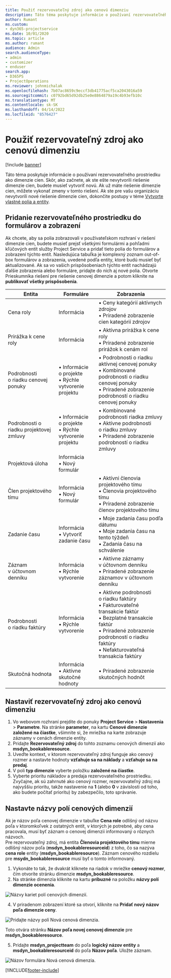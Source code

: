 ```yaml
---
title: Použiť rezervovateľný zdroj ako cenovú dimenziu
description: Táto téma poskytuje informácie o používaní rezervovateľného prostriedku ako dimenzie cien.
author: Rumant
ms.custom:
- dyn365-projectservice
ms.date: 10/01/2020
ms.topic: article
ms.author: rumant
audience: Admin
search.audienceType:
- admin
- customizer
- enduser
search.app:
- D365PS
- ProjectOperations
ms.reviewer: johnmichalak
ms.openlocfilehash: 7b07ac8659c9eccf3db41775acf5ca2043016a59
ms.sourcegitcommit: c0792bd65d92db25e0e8864879a19c4b93efb10c
ms.translationtype: MT
ms.contentlocale: sk-SK
ms.lasthandoff: 04/14/2022
ms.locfileid: "8576427"
---
```

# <a name="use-bookable-resource-as-a-pricing-dimension"></a>Použiť rezervovateľný zdroj ako cenovú dimenziu

[!include [banner](../includes/psa-now-project-operations.md)]

Táto téma poskytuje informácie o používaní rezervovateľného prostriedku ako dimenzie cien. Skôr, ako začnete, ak ste ešte nevytvorili riešenie dimenzie cien, budete musieť vytvoriť novú. Ak už máte riešenie dimenzie cien, môžete vykonať zmeny v tomto riešení. Ak ste pre vašu organizáciu nevytvorili nové riešenie dimenzie cien, dokončite postupy v téme [Vytvorte vlastné polia a entity](create-custom-fields-entities.md).

## <a name="add-bookable-resource-to-forms-and-views"></a>Pridanie rezervovateľného prostriedku do formulárov a zobrazení
Ak chcete, aby sa polia zobrazovali v používateľskom rozhraní v riešení dimenzie cien, budete musieť prejsť všetkými formulármi a pohľadmi kľúčových entít služby Project Service a pridať tieto polia do formulárov a zobrazení týchto entít.
Nasledujúca tabuľka je komplexný zoznam out-of-box formulárov a zobrazenia, uvedené podľa entity, ktoré budú musieť byť aktualizované. Ak sa vo vašich prispôsobeniach týchto entít nachádzajú ďalšie zobrazenia alebo formuláre, pridajte do nich aj nové polia.
Otvorte Prieskumníka riešení pre riešenie cenovej dimenzie a potom kliknite na **publikovať všetky prispôsobenia**.


|   Entita        | Formuláre   |Zobrazenia        |
| ------------------------------|---------------------------------|----------------------------------|
|  Cena roly|Informácia |• Ceny kategórií aktívnych zdrojov<br> • Priradené zobrazenie cien kategórií zdrojov|
|  Prirážka k cene roly|Informácia|• Aktívna prirážka k cene roly<br>• Priradené zobrazenie prirážok k cenám rol|
|  Podrobnosti o riadku cenovej ponuky|• Informácie o projekte<br>• Rýchle vytvorenie projektu|• Podrobnosti o riadku aktívnej cenovej ponuky<br>• Kombinované podrobnosti o riadku cenovej ponuky<br>• Priradené zobrazenie podrobností o riadku cenovej ponuky|
|  Podrobnosti o riadku projektovej zmluvy|• Informácie o projekte<br>• Rýchle vytvorenie projektu|• Kombinované podrobnosti riadka zmluvy<br>• Aktívne podrobnosti o riadku zmluvy<br>• Priradené zobrazenie podrobností o riadku zmluvy|
|  Projektová úloha|Informácia<br>• Nový formulár||
|  Člen projektového tímu|Informácia<br>• Nový formulár|• Aktívni členovia projektového tímu<br>• Členovia projektového tímu<br>• Priradené zobrazenie členov projektového tímu|
|  Zadanie času|Informácia<br>• Vytvoriť zadanie času|• Moje zadania času podľa dátumu<br>• Moje zadania času na tento týždeň<br>• Zadania času na schválenie|
|  Záznam v účtovnom denníku|Informácia<br>• Rýchle vytvorenie|• Aktívne záznamy v účtovnom denníku<br>• Priradené zobrazenie záznamov v účtovnom denníku|
|  Podrobnosti o riadku faktúry|Informácia<br>• Rýchle vytvorenie|• Aktívne podrobnosti o riadku faktúry<br>• Fakturovateľné transakcie faktúr<br>• Bezplatné transakcie faktúr<br>• Priradené zobrazenie podrobností o riadku faktúry<br>• Nefakturovateľná transakcia faktúry|
|  Skutočná hodnota|Informácia<br>• Aktívne skutočné hodnoty|• Priradené zobrazenie skutočných hodnôt|

## <a name="set-up-bookable-resource-as-a-pricing-dimension"></a>Nastaviť rezervovateľný zdroj ako cenovú dimenziu

1. Vo webovom rozhraní prejdite do ponuky **Project Service** > **Nastavenia** > **Parametre**. Na stránke **parameter**, na kartu **Cenové dimenzie založené na čiastke**, všimnite si, že mriežka na karte zobrazuje záznamy v cenách dimenzie entity. 
2. Pridajte **Rezervovateľný zdroj** do tohto zoznamu cenových dimenzií ako **msdyn_bookableresource**. 
3. Uveďte kontext, v ktorom rezervovateľný zdroj funguje ako cenový rozmer a nastavte hodnoty **vzťahuje sa na náklady** a **vzťahuje sa na predaj**.
4. V poli **typ dimenzie** vyberte položku **založené na čiastke**. 
5. Vyberte prioritu nákladov a predaja rezervovateľného prostriedku. Zvyčajne, ak sú zahrnuté ako cenový rozmer, rezervovateľný zdroj má najvyššiu prioritu, takže nastavenie na **1** (alebo **0** v závislosti od toho, ako budete počítať prioritu) by zabezpečilo, toto správanie.

## <a name="set-up-pricing-dimension-field-names"></a>Nastavte názvy polí cenových dimenzií

Ak je názov poľa cenovej dimenzie v tabuľke **Cena role** odlišný od názvu poľa v ktoromkoľvek z ostatných entít, v ktorých je potrebné, aby cena pracovala, musí byť záznam o cenovej dimenzii informovaný o rôznych názvoch.    
Pre rezervovateľný zdroj, má entita **Členovia projektového tímu** mierne odlišný názov poľa (**msdyn_bookableresourceid**) z toho, čo sa nazýva **cena role** entity (**msdyn_bookableresource**). Záznam cenového rozdielu pre **msydn_bookableresource** musí byť o tomto informovaný. 
1. Vykonáte to tak, že dvakrát kliknete na riadok v mriežke **cenový rozmer**, čím otvoríte stránku dimenzie **msdyn_bookableresource**.
2. Na stránke dimenzia kliknite na kartu **príbuzné** na položku **názvy polí dimenzie ocenenia**.

 ![Názvy kariet polí cenových dimenzií.](media/PD-fieldname.png)

4. V priradenom zobrazení ktoré sa otvorí, kliknite na **Pridať nový názov poľa dimenzie ceny**.

 ![Pridajte názvy polí Nová cenová dimenzia.](media/Add-NewPD-fieldname.png)


Toto otvára stránku **Názov poľa novej cenovej dimenzie** pre **msdyn_bookableresource**. 

5. Pridajte **msdyn_projectteam** do poľa **logický názov entity** a **msdyn_bookableresourceid** do poľa **Názov poľa**. Uložte záznam.

 ![Názov formulára Nová cenová dimenzia.](media/PD-fieldname-Added.png)


[!INCLUDE[footer-include](../includes/footer-banner.md)]
